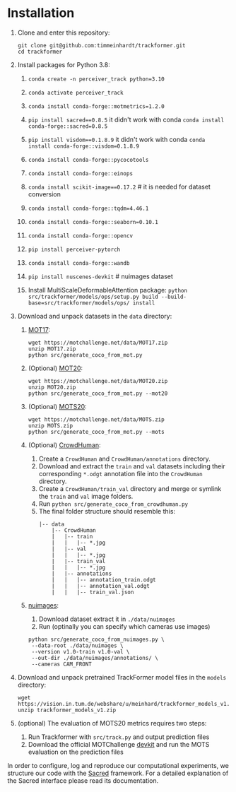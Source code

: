 # Installation

1. Clone and enter this repository:
    ```
    git clone git@github.com:timmeinhardt/trackformer.git
    cd trackformer
    ```

2. Install packages for Python 3.8:

    1. `conda create -n perceiver_track python=3.10`
    2. `conda activate perceiver_track`
    3. `conda install conda-forge::motmetrics=1.2.0`
    3. `pip install sacred==0.8.5` it didn't work with conda `conda install conda-forge::sacred=0.8.5`
    3. `pip install visdom==0.1.8.9` it didn't work with conda `conda install conda-forge::visdom=0.1.8.9`
    3. `conda install conda-forge::pycocotools`
    3. `conda install conda-forge::einops`
    3. `conda install scikit-image==0.17.2` # it is needed for dataset conversion
    3. `conda install conda-forge::tqdm=4.46.1`
    3. `conda install conda-forge::seaborn=0.10.1`
    3. `conda install conda-forge::opencv`
    3. `pip install perceiver-pytorch`
    3. `conda install conda-forge::wandb`
    3. `pip install nuscenes-devkit` # nuimages dataset 

    5. Install MultiScaleDeformableAttention
       package: `python src/trackformer/models/ops/setup.py build --build-base=src/trackformer/models/ops/ install`

3. Download and unpack datasets in the `data` directory:

    1. [MOT17](https://motchallenge.net/data/MOT17/):

        ```
        wget https://motchallenge.net/data/MOT17.zip
        unzip MOT17.zip
        python src/generate_coco_from_mot.py
        ```

    2. (Optional) [MOT20](https://motchallenge.net/data/MOT20/):

        ```
        wget https://motchallenge.net/data/MOT20.zip
        unzip MOT20.zip
        python src/generate_coco_from_mot.py --mot20
        ```

    3. (Optional) [MOTS20](https://motchallenge.net/data/MOTS/):

        ```
        wget https://motchallenge.net/data/MOTS.zip
        unzip MOTS.zip
        python src/generate_coco_from_mot.py --mots
        ```

    4. (Optional) [CrowdHuman](https://www.crowdhuman.org/download.html):

        1. Create a `CrowdHuman` and `CrowdHuman/annotations` directory.
        2. Download and extract the `train` and `val` datasets including their corresponding `*.odgt` annotation file into the `CrowdHuman` directory.
        3. Create a `CrowdHuman/train_val` directory and merge or symlink the `train` and `val` image folders.
        4. Run `python src/generate_coco_from_crowdhuman.py`
        5. The final folder structure should resemble this:
            ~~~
            |-- data
                |-- CrowdHuman
                |   |-- train
                |   |   |-- *.jpg
                |   |-- val
                |   |   |-- *.jpg
                |   |-- train_val
                |   |   |-- *.jpg
                |   |-- annotations
                |   |   |-- annotation_train.odgt
                |   |   |-- annotation_val.odgt
                |   |   |-- train_val.json
            ~~~
           
    4. [nuimages](https://www.nuscenes.org/nuimages):
       1. Download dataset extract it in `./data/nuimages`
       2. Run (optinally you can specify which cameras use images)

        ```
       python src/generate_coco_from_nuimages.py \
         --data-root ./data/nuimages \
         --version v1.0-train v1.0-val \
         --out-dir ./data/nuimages/annotations/ \
         --cameras CAM_FRONT
       ```

3. Download and unpack pretrained TrackFormer model files in the `models` directory:

    ```
    wget https://vision.in.tum.de/webshare/u/meinhard/trackformer_models_v1.zip
    unzip trackformer_models_v1.zip
    ```

4. (optional) The evaluation of MOTS20 metrics requires two steps:
    1. Run Trackformer with `src/track.py` and output prediction files
    2. Download the official MOTChallenge [devkit](https://github.com/dendorferpatrick/MOTChallengeEvalKit) and run the MOTS evaluation on the prediction files

In order to configure, log and reproduce our computational experiments, we structure our code with the [Sacred](http://sacred.readthedocs.io/en/latest/index.html) framework. For a detailed explanation of the Sacred interface please read its documentation.
